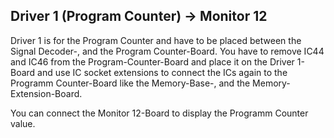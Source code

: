 ## Driver 1 (Program Counter) -> Monitor 12
Driver 1 is for the Program Counter and have to be placed between the Signal Decoder-, and the Program Counter-Board.
You have to remove IC44 and IC46 from the Program-Counter-Board and place it on the Driver 1-Board and use IC socket extensions to connect the ICs again to the Programm Counter-Board like the Memory-Base-, and the Memory-Extension-Board.

You can connect the Monitor 12-Board to display the Programm Counter value.
